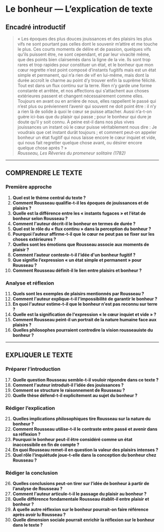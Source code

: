 # Le bonheur — L’explication de texte

## Encadré introductif
> « Les époques des plus douces jouissances et des plaisirs les plus vifs ne sont pourtant pas celles dont le souvenir m’attire et me touche le plus. Ces courts moments de délire et de passion, quelques vifs qu’ils puissent être, ne sont cependant, et par leur vivacité même, que des points bien clairsemés dans la ligne de la vie. Ils sont trop rares et trop rapides pour constituer un état, et le bonheur que mon cœur regrette n’est point composé d’instants fugitifs mais est un état simple et permanent, qui n’a rien de vif en lui-même, mais dont la durée accroît le charme au point d’y trouver enfin la suprême félicité. Tout est dans un flux continu sur la terre. Rien n’y garde une forme constante et arrêtée, et nos affections qui s’attachent aux choses extérieures passent et changent nécessairement comme elles. Toujours en avant ou en arrière de nous, elles rappellent le passé qui n’est plus ou préviennent l’avenir qui souvent ne doit point être : il n’y a rien là de solide à quoi le cœur se puisse attacher. Aussi n’a-t-on guère ici-bas que du plaisir qui passe ; pour le bonheur qui dure je doute qu’il y soit connu. À peine est-il dans nos plus vives jouissances un instant où le cœur puisse véritablement nous dire : Je voudrais que cet instant durât toujours ; et comment peut-on appeler bonheur un état fugitif qui nous laisse encore le cœur inquiet et vide, qui nous fait regretter quelque chose avant, ou désirer encore quelque chose après ? »  
> *Rousseau, Les Rêveries du promeneur solitaire (1782)*

---

## COMPRENDRE LE TEXTE

### Première approche

1. **Quel est le thème central du texte ?**  
2. **Comment Rousseau qualifie-t-il les époques de jouissances et de plaisirs ?**  
3. **Quelle est la différence entre les « instants fugaces » et l’état de bonheur selon Rousseau ?**  
4. **Comment l'auteur décrit-il le bonheur en termes de durée ?**  
5. **Quel est le rôle du « flux continu » dans la perception du bonheur ?**  
6. **Pourquoi l’auteur affirme-t-il que le cœur ne peut pas se fixer sur les choses extérieures ?**  
7. **Quelles sont les émotions que Rousseau associe aux moments de plaisir ?**  
8. **Comment l’auteur conteste-t-il l'idée d'un bonheur fugitif ?**  
9. **Que signifie l’expression « un état simple et permanent » pour Rousseau ?**  
10. **Comment Rousseau définit-il le lien entre plaisirs et bonheur ?**  

### Analyse et réflexion

11. **Quels sont les exemples de plaisirs mentionnés par Rousseau ?**  
12. **Comment l'auteur explique-t-il l'impossibilité de garantir le bonheur ?**  
13. **En quoi l'auteur estime-t-il que le bonheur n'est pas reconnu sur terre ?**  
14. **Quelle est la signification de l'expression « le cœur inquiet et vide » ?**  
15. **Comment Rousseau peint-il un portrait de la nature humaine face aux plaisirs ?**  
16. **Quelles philosophes pourraient contredire la vision rousseauiste du bonheur ?**  

---

## EXPLIQUER LE TEXTE

### Préparer l’introduction

17. **Quelle question Rousseau semble-t-il vouloir répondre dans ce texte ?**  
18. **Comment l'auteur introduit-il l'idée des jouissances ?**  
19. **Comment se structure le raisonnement de Rousseau ?**  
20. **Quelle thèse défend-t-il explicitement au sujet du bonheur ?**  

### Rédiger l’explication

21. **Quelles implications philosophiques tire Rousseau sur la nature du bonheur ?**  
22. **Comment Rousseau utilise-t-il le contraste entre passé et avenir dans sa réflexion ?**  
23. **Pourquoi le bonheur peut-il être considéré comme un état inaccessibile en fin de compte ?**  
24. **En quoi Rousseau remet-il en question la valeur des plaisirs intenses ?**  
25. **Quel rôle l’inquiétude joue-t-elle dans la conception du bonheur chez Rousseau ?**  

### Rédiger la conclusion

26. **Quelles conclusions peut-on tirer sur l’idée de bonheur à partir de l’analyse de Rousseau ?**  
27. **Comment l'auteur articule-t-il le passage du plaisir au bonheur ?**  
28. **Quelle différence fondamentale Rousseau établit-il entre plaisir et bonheur ?**  
29. **À quelle autre réflexion sur le bonheur pourrait-on faire référence après avoir lu Rousseau ?**  
30. **Quelle dimension sociale pourrait enrichir la réflexion sur le bonheur dans le texte ?**  